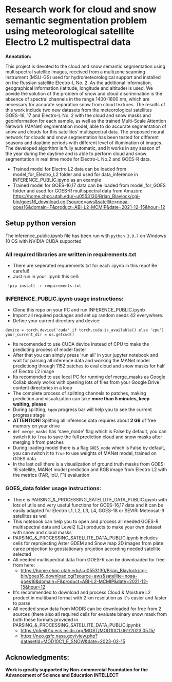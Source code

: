 # Research work for cloud and snow semantic segmentation problem using meteorological satellite Electro L2 multispectral data #

**Annotation:**

This project is devoted to the cloud and snow semantic segmentation using multispectral satellite images, received from a multizone scanning instrument (MSU-GS) used for hydrometeorological support and installed on the Russian satellite Electro-L No. 2. As the additional information, geographical information (latitude, longitude and altitude) is used. We povide the solution of the problem of snow and cloud discrimination is the absence of spectral channels in the range 1400-1800 nm, which are necessary for accurate separation snow from cloud textures. The results of this work include two new datasets from the meteorological satellites GOES-16, 17 and Electro-L No. 2 with the cloud and snow masks and geoinformation for each sample, as well as the trained Multi-Scale Attention Network (MANet) segmentation model, able to do accurate segmentation of snow and clouds for this satellites’ multispectral data. The proposed  neural network for clouds and snow segmentation has been tested for different seasons and daytime periods with different level of illumination of images. The developed algorithm is fully automatic, and it works in any season of the year during the daytime and is able to perform cloud and snow segmentation in real time mode for Electro-L No.2 and GOES-R data.

- Trained model for Electro L2 data can be loaded from model_for_Electro_L2 folder and used for data_inference in INFERENCE_PUBLIC.ipynb as an example
- Trained model for GOES-16,17 data can be loaded from model_for_GOES folder and used for GOES-R multispectral data from Amazon: https://home.chpc.utah.edu/~u0553130/Brian_Blaylock/cgi-bin/goes16_download.cgi?source=aws&satellite=noaa-goes16&domain=F&product=ABI-L2-MCMIP&date=2021-12-15&hour=12

## Setup python version
The inference_public.ipynb file has been run with `python 3.9.7` on Windows 10 OS with NVIDIA CUDA supported 

### All required libraries are written in requirements.txt
- There are seperated requrements.txt for each .ipynb in this repo! Be careful!
- Just run in your .ipynb this cell:
```
 !pip install -r requirements.txt
```
### INFERENCE_PUBLIC.ipynb usage instructions:

- Clone this repo on your PC and run INFERENCE_PUBLIC.ipynb
- Import all required packages and set up random seeds 42 everywhere.
- Define your current directory and device: 
```
device = torch.device('cuda' if torch.cuda.is_available() else 'cpu')
your_current_dir = os.getcwd()
```
- Its recomended to use CUDA device instead of CPU to make the predicting process of model faster
- After that you can simply press 'run all' in your jupyter notebook and wait for parsing all inference data and working the MANet model predictiong through 1152 patches to eval cloud and snow masks for half of Electro L2 image
- Its recomended to use local PC for running def merge_masks as Google Collab slowly works with opening lots of files from your Google Drive content directories in a loop
- The complete process of splitting channels to patches, making prediction and visualization can take **more than 5 minutes, keep waiting, please**
- During splitting, `tqdm` progress bar will help you to see the current progress stage 
- **ATTENTION!** Splitting all inference data requires about **2 GB** of free memory on your drive
- `def merge_masks` has 'save_mode' flag which is False by default, you can switch it to `True` to save the full prediction cloud and snow masks after merging it from patches
- During loading model there is a flag `GOES_mode` which is False by default, you can switch it to `True` to use weights of MANet model, trained on GOES data
- In the last cell there is a visualization of ground truth masks from GOES-16 satellite, MANet model prediction and RGB image from Electro L2 with the metrics (FAR, IoU, F1) evaluation

### GOES_data folder usage instructions:

- There is PARSING_&_PROCESSING_SATELLITE_DATA_PUBLIC.ipynb with lots of utils and very useful functions for GOES-16,17 data and it can be easily adapted for Electro L1, L2, L3, L4, GOES-18 or SEVIRI Meteosat-9 satellites as well
- This notebook can help you to open and process all needed GOES-R multispectral data and Level2 (L2) products to make your own dataset with snow and cloud masks
- PARSING_&_PROCESSING_SATELLITE_DATA_PUBLIC.ipynb includes cells for reprojecting Aster GDEM and Snow map 2D images from plate caree projection to geostationary projetion according needed satellite selected
- All needed multispectral data from GOES-R can be downloaded for free from here:
   - https://home.chpc.utah.edu/~u0553130/Brian_Blaylock/cgi-bin/goes16_download.cgi?source=aws&satellite=noaa-goes16&domain=F&product=ABI-L2-MCMIP&date=2021-12-15&hour=12
- It's recommended to download and process Cloud & Moisture L2 product in multiband format with 2 km resolution as it's easier and faster to parse
- All needed snow data from MODIS can be downloaded for free from 2 sources (there also all required cells for evaluate binary snow mask from both these formats provided in PARSING_&_PROCESSING_SATELLITE_DATA_PUBLIC.ipynb):
  - https://n5eil01u.ecs.nsidc.org/MOST/MOD10C1.061/2023.05.15/
  - https://neo.gsfc.nasa.gov/view.php?datasetId=MOD10C1_E_SNOW&date=2023-02-15

## Acknowledgments:

**Work is greatly supported by Non-commercial Foundation for the Advancement of Science and Education INTELLECT**

